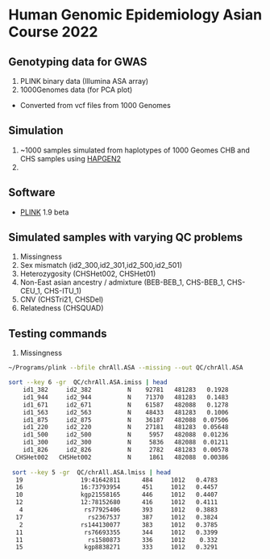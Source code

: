 # Human Genomic Epidemiology Asian Course 2022

## Genotyping data for GWAS

1. PLINK binary data (Illumina ASA array)
2. 1000Genomes data (for PCA plot)
- Converted from vcf files from 1000 Genomes 

## Simulation
1. ~1000 samples simulated from haplotypes of 1000 Geomes CHB and CHS samples using [HAPGEN2](https://mathgen.stats.ox.ac.uk/genetics_software/hapgen/hapgen2.html)
2. 


## Software
- [PLINK](https://www.cog-genomics.org/plink2/) 1.9 beta

## Simulated samples with varying QC problems
1. Missingness
2. Sex mismatch (id2_300,id2_301,id2_500,id2_501)
3. Heterozygosity (CHSHet002, CHSHet01)
4. Non-East asian ancestry / admixture (BEB-BEB_1, CHS-BEB_1, CHS-CEU_1, CHS-ITU_1)
5. CNV (CHSTri21, CHSDel)
6. Relatedness (CHSQUAD)

## Testing commands
1. Missingness
```bash
~/Programs/plink --bfile chrAll.ASA --missing --out QC/chrAll.ASA

sort --key 6 -gr  QC/chrAll.ASA.imiss | head
    id1_382     id2_382          N    92781   481283   0.1928
    id1_944     id2_944          N    71370   481283   0.1483
    id1_671     id2_671          N    61587   482088   0.1278
    id1_563     id2_563          N    48433   481283   0.1006
    id1_875     id2_875          N    36187   482088  0.07506
    id1_220     id2_220          N    27181   481283  0.05648
    id1_500     id2_500          N     5957   482088  0.01236
    id1_300     id2_300          N     5836   482088  0.01211
    id1_826     id2_826          N     2782   481283  0.00578
  CHSHet002   CHSHet002          N     1861   482088  0.00386
  
 sort --key 5 -gr  QC/chrAll.ASA.lmiss | head
  19                19:41642811      484     1012   0.4783
  16                16:73793954      451     1012   0.4457
  10                kgp21558165      446     1012   0.4407
  12                12:78152680      416     1012   0.4111
   4                 rs77925406      393     1012   0.3883
  17                  rs2367537      387     1012   0.3824
   2                rs144130077      383     1012   0.3785
  11                 rs76693355      344     1012   0.3399
  11                  rs1580873      336     1012    0.332
  15                 kgp8838271      333     1012   0.3291
```
